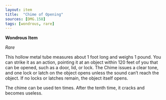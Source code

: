 ```yaml
---
layout: item
title:  "Chime of Opening"
sources: [DMG.158]
tags: [wondrous, rare]
---
```


**Wondrous Item**

*Rare*

This hollow metal tube measures about 1 foot long and weighs 1 pound. You can strike it as an action, pointing it at an object within 120 feet of you that can be opened, such as a door, lid, or lock. The Chime issues a clear tone, and one lock or latch on the object opens unless the sound can’t reach the object. If no locks or latches remain, the object itself opens.

The chime can be used ten times. After the tenth time, it cracks and becomes useless.